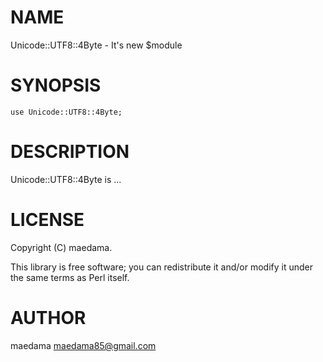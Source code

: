 # NAME

Unicode::UTF8::4Byte - It's new $module

# SYNOPSIS

    use Unicode::UTF8::4Byte;

# DESCRIPTION

Unicode::UTF8::4Byte is ...

# LICENSE

Copyright (C) maedama.

This library is free software; you can redistribute it and/or modify
it under the same terms as Perl itself.

# AUTHOR

maedama <maedama85@gmail.com>
